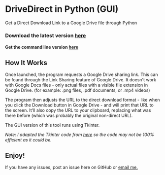 # DriveDirect in Python (GUI)
Get a Direct Download Link to a Google Drive file through Python

### Download the latest version [here](https://github.com/ThisIsNoahEvans/DriveDirect-GUI/releases/download/1.2/DriveDirect-GUI_1.2.py)
#### Get the command line version [here](https://github.com/ThisIsNoahEvans/DriveDirect-CMD)

## How It Works
Once launched, the program requests a Google Drive sharing link. This can be found through the Link Sharing feature of Google Drive. It doesn't work with Google Docs files - only actual files with a visible file extension in Google Drive. (for example: .png files, .pdf documents, or .mp4 videos)

The program then adjusts the URL to the direct download format - like when you click the Download button in Google Drive - and will print that URL to the screen. It'll also copy the URL to your clipboard, replacing what was there before (which was probably the original non-direct URL).

The GUI version of this tool runs using Tkinter.

*Note: I adapted the Tkinter code from [here](https://datatofish.com/entry-box-tkinter) so the code may not be 100% efficient as it could be.*

## Enjoy!
If you have any issues, post an issue here on GitHub or [email me.](mailto:programming@itsnoahevans.co.uk)
